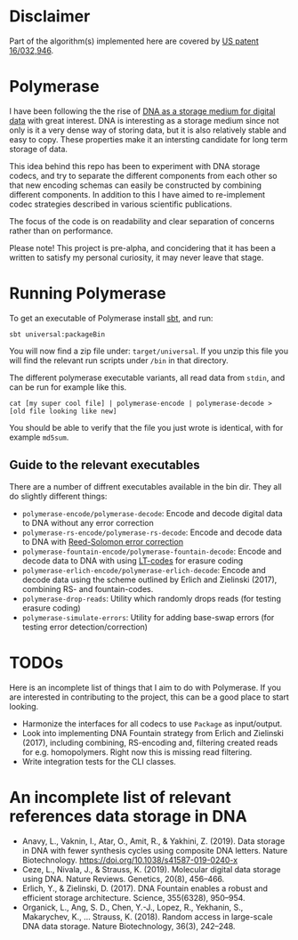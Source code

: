 # Disclaimer

Part of the algorithm(s) implemented here are covered by [US patent 16/032,946](https://patents.google.com/patent/US20190020353A1/en).

# Polymerase

I have been following the the rise of [DNA as a storage medium for digital data](https://en.wikipedia.org/wiki/DNA_digital_data_storage) with great interest. DNA is interesting as a storage medium since not only is it a very
dense way of storing data, but it is also relatively stable and easy to copy. These properties make it an intersting
candidate for long term storage of data.

This idea behind this repo has been to experiment with DNA storage codecs, and try to separate the different
components from each other so that new encoding schemas can easily be constructed by combining different components.
In addition to this I have aimed to re-implement codec strategies described in various scientific publications.

The focus of the code is on readability and clear separation of concerns rather than on performance.

Please note! This project is pre-alpha, and concidering that it has been a written to satisfy my personal curiosity,
it may never leave that stage.

# Running Polymerase

To get an executable of Polymerase install [sbt](https://www.scala-sbt.org/), and run:

```
sbt universal:packageBin
```

You will now find a zip file under: `target/universal`. If you unzip this file you will find the relevant
run scripts under `/bin` in that directory.

The different polymerase executable variants, all read data from `stdin`, and can be run for example like this.

```
cat [my super cool file] | polymerase-encode | polymerase-decode > [old file looking like new]
```

You should be able to verify that the file you just wrote is identical, with for example `md5sum`.

## Guide to the relevant executables

There are a number of diffrent executables available in the bin dir. They all do slightly different things:

- `polymerase-encode/polymerase-decode`: Encode and decode digital data to DNA without any error correction
- `polymerase-rs-encode/polymerase-rs-decode`: Encode and decode data to DNA with [Reed-Solomon error correction](https://en.wikipedia.org/wiki/Reed%E2%80%93Solomon_error_correction)
- `polymerase-fountain-encode/polymerase-fountain-decode`: Encode and decode data to DNA with using [LT-codes](https://en.wikipedia.org/wiki/Luby_transform_code) for erasure coding
- `polymerase-erlich-encode/polymerase-erlich-decode`: Encode and decode data using the scheme outlined by
  Erlich and Zielinski (2017), combining RS- and fountain-codes.
- `polymerase-drop-reads`: Utility which randomly drops reads (for testing erasure coding)
- `polymerase-simulate-errors`: Utility for adding base-swap errors (for testing error detection/correction)

# TODOs

Here is an incomplete list of things that I aim to do with Polymerase. If you are interested in
contributing to the project, this can be a good place to start looking.

- Harmonize the interfaces for all codecs to use `Package` as input/output.
- Look into implementing DNA Fountain strategy from Erlich and Zielinski (2017), including combining, RS-encoding and,
  filtering created reads for e.g. homopolymers. Right now this is missing read filtering.
- Write integration tests for the CLI classes.

# An incomplete list of relevant references data storage in DNA

- Anavy, L., Vaknin, I., Atar, O., Amit, R., & Yakhini, Z. (2019). Data storage in DNA with fewer synthesis cycles using composite DNA letters. Nature Biotechnology. https://doi.org/10.1038/s41587-019-0240-x
- Ceze, L., Nivala, J., & Strauss, K. (2019). Molecular digital data storage using DNA. Nature Reviews. Genetics, 20(8), 456–466.
- Erlich, Y., & Zielinski, D. (2017). DNA Fountain enables a robust and efficient storage architecture. Science, 355(6328), 950–954.
- Organick, L., Ang, S. D., Chen, Y.-J., Lopez, R., Yekhanin, S., Makarychev, K., … Strauss, K. (2018). Random access in large-scale DNA data storage. Nature Biotechnology, 36(3), 242–248.
